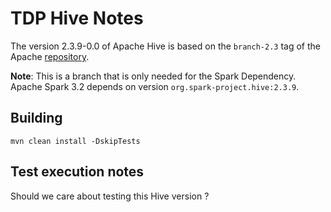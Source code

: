 # TDP Hive Notes

The version 2.3.9-0.0 of Apache Hive is based on the `branch-2.3` tag of the Apache [repository](https://github.com/apache/hive/tree/branch-2.3).

**Note**: This is a branch that is only needed for the Spark Dependency. Apache Spark 3.2 depends on version `org.spark-project.hive:2.3.9`.

## Building

```
mvn clean install -DskipTests
```

## Test execution notes

Should we care about testing this Hive version ?
